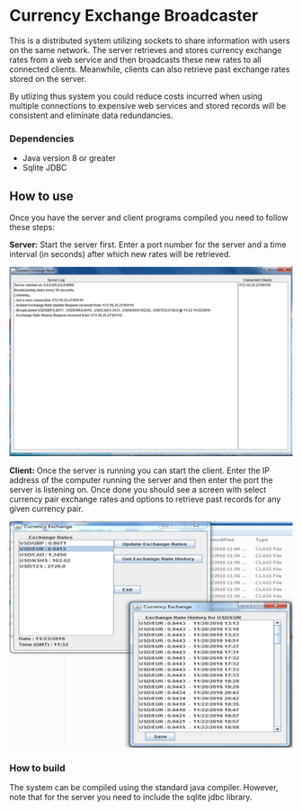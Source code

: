 # Currency Exchange Broadcaster

This is a distributed system utilizing sockets to share information with users on the same network. The server retrieves and stores currency exchange rates from a web service and then broadcasts these new rates to all connected clients. Meanwhile, clients can also retrieve past exchange rates stored on the server.

By utlizing thus system you could reduce costs incurred when using multiple connections to expensive web services and stored records will be consistent and eliminate data redundancies.

### Dependencies
* Java version 8 or greater
* Sqlite JDBC

## How to use
Once you have the server and client programs compiled you need to follow these steps:

**Server:**
Start the server first. Enter a port number for the server and a time interval (in seconds) after which new rates will be retrieved.

<img src="Resources/server.png" alt="server"/>

**Client:**
Once the server is running you can start the client. Enter the IP address of the computer running the server and then enter the port the server is listening on.
Once done you should see a screen with select currency pair exchange rates and options to retrieve past records for any given currency pair.

<img src="Resources/client.png" alt="client"/>

### How to build
The system can be compiled using the standard java compiler. However, note that for the server you need to include the sqlite jdbc library.
